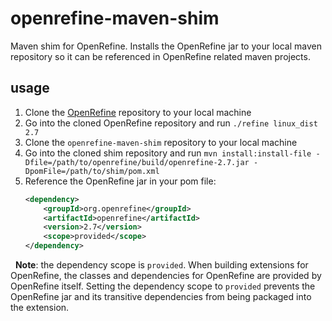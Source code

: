 # openrefine-maven-shim
Maven shim for OpenRefine. Installs the OpenRefine jar to your local maven repository so it can be referenced in OpenRefine related maven projects.

## usage
1. Clone the [OpenRefine](https://github.com/OpenRefine/OpenRefine) repository to your local machine
2. Go into the cloned OpenRefine repository and run `./refine linux_dist 2.7`
3. Clone the `openrefine-maven-shim` repository to your local machine
4. Go into the cloned shim repository and run `mvn install:install-file -Dfile=/path/to/openrefine/build/openrefine-2.7.jar -DpomFile=/path/to/shim/pom.xml`
5. Reference the OpenRefine jar in your pom file:
    ```xml
    <dependency>
        <groupId>org.openrefine</groupId>
        <artifactId>openrefine</artifactId>
        <version>2.7</version>
        <scope>provided</scope>
    </dependency>
    ```
   **Note**: the dependency scope is `provided`. When building extensions for OpenRefine, the classes and dependencies for OpenRefine are provided by OpenRefine itself. Setting the dependency scope to `provided` prevents the OpenRefine jar and its transitive dependencies from being packaged into the extension.